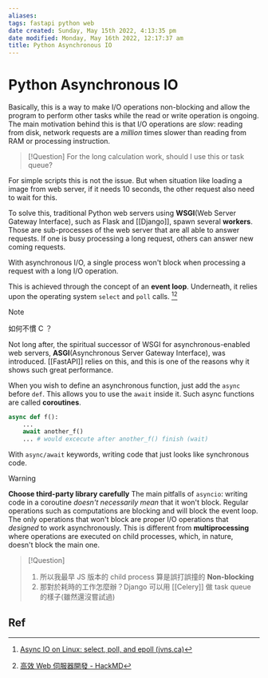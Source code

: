 ```yaml
---
aliases: 
tags: fastapi python web
date created: Sunday, May 15th 2022, 4:13:35 pm
date modified: Monday, May 16th 2022, 12:17:37 am
title: Python Asynchronous IO
---
```


# Python Asynchronous IO

Basically, this is a way to make I/O operations non-blocking and allow the program to perform other tasks while the read or write operation is ongoing. The main motivation behind this is that I/O operations are *slow*: reading from disk, network requests are a *million* times slower than reading from RAM or processing instruction.

> [!Question]
> For the long calculation work, should I use this or task queue?

For simple scripts this is not the issue. But when situation like loading a image from web server, if it needs 10 seconds, the other request also need to wait for this.

To solve this, traditional Python web servers using  **WSGI**(Web Server Gateway Interface), such as Flask and [[Django]], spawn several **workers**. Those are sub-processes of the web server that are all able to answer requests. If one is busy processing a long request, others can answer new coming requests.

With asynchronous I/O, a single process won't block when processing a request with a long I/O operation.

This is achieved through the concept of an **event loop**. Underneath, it relies upon the operating system `select` and `poll` calls. [^1][^2]

> [!Note]
> 如何不慣 C ？

Not long after, the spiritual successor of WSGI for asynchronous-enabled web servers, **ASGI**(Asynchronous Server Gateway Interface), was introduced. [[FastAPI]] relies on this, and this is one of the reasons why it shows such great performance.

When you wish to define an asynchronous function, just add the `async` before `def`. This allows you to use the `await` inside it. Such async functions are called **coroutines**.

```python
async def f():
	...
	await another_f()
	... # would excecute after another_f() finish (wait)
```

With `async/await` keywords, writing code that just looks like synchronous code.

> [!Warning]
> **Choose third-party library carefully**
> The main pitfalls of `asyncio`: writing code in a coroutine _doesn't necessarily mean_ that it won't block. Regular operations such as computations are blocking and will block the event loop. The only operations that won't block are proper I/O operations that _designed_ to work asynchronously. This is different from **multiprocessing** where operations are executed on child processes, which, in nature, doesn't block the main one.

> [!Question]
> 1. 所以我最早 JS 版本的 child process 算是誤打誤撞的 **Non-blocking**
> 2. 那對於耗時的工作怎麼辦？Django 可以用 [[Celery]] 做 task queue 的樣子(雖然還沒嘗試過)

## Ref

[^1]: [Async IO on Linux: select, poll, and epoll (jvns.ca)](https://jvns.ca/blog/2017/06/03/async-io-on-linux--select--poll--and-epoll/)
[^2]: [高效 Web 伺服器開發 - HackMD](https://hackmd.io/@sysprog/fast-web-server)